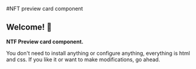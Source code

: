 #NFT preview card component

## Welcome! 👋

**NTF Preview card component.**

You don't need to install anything or configure anything, everything is html and css.
If you like it or want to make modifications, go ahead.
